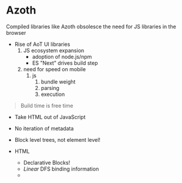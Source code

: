 Azoth
===

Compiled libraries like Azoth obsolesce the need for JS libraries in the browser

* Rise of AoT UI libraries
    1. JS ecosystem expansion
        * adoption of node.js/npm
        * ES "Next" drives build step
    1. need for speed on mobile
        1. js
            1. bundle weight
            1. parsing
            1. execution


> Build time is free time

* Take HTML out of JavaScript
* No iteration of metadata
* Block level trees, not element level!


* HTML
    * Declarative Blocks!
    * _Linear_ DFS binding information
    * 